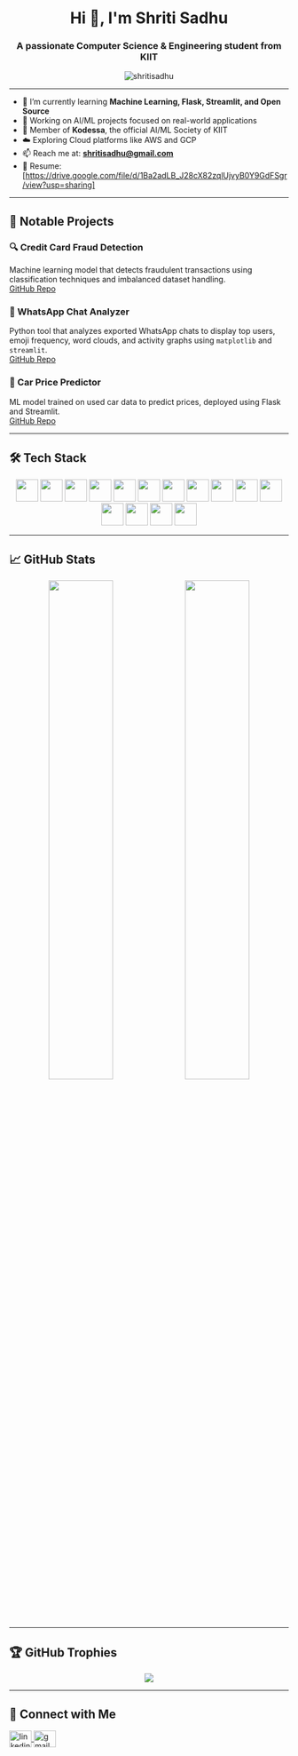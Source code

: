 

<h1 align="center">Hi 👋, I'm Shriti Sadhu</h1>
<h3 align="center">A passionate Computer Science & Engineering student from KIIT</h3>

<p align="center">
  <img src="https://komarev.com/ghpvc/?username=Shriti81&label=Profile%20views&color=0e75b6&style=flat" alt="shritisadhu" />
</p>

---

- 🌱 I’m currently learning **Machine Learning, Flask, Streamlit, and Open Source**
- 🧠 Working on AI/ML projects focused on real-world applications
- 💼 Member of **Kodessa**, the official AI/ML Society of KIIT
- ☁️ Exploring Cloud platforms like AWS and GCP
- 📫 Reach me at: **shritisadhu@gmail.com**
- 📄 Resume: [https://drive.google.com/file/d/1Ba2adLB_J28cX82zqlUjvyB0Y9GdFSgr/view?usp=sharing] <!-- Add actual resume link -->

---

## 🚀 Notable Projects

### 🔍 Credit Card Fraud Detection  
Machine learning model that detects fraudulent transactions using classification techniques and imbalanced dataset handling.  
[GitHub Repo](https://github.com/Shriti81/New)

### 💬 WhatsApp Chat Analyzer  
Python tool that analyzes exported WhatsApp chats to display top users, emoji frequency, word clouds, and activity graphs using `matplotlib` and `streamlit`.  
[GitHub Repo](https://github.com/Shriti81/Whatsapp-Chat-Analysis)

### 🚗 Car Price Predictor  
ML model trained on used car data to predict prices, deployed using Flask and Streamlit.  
[GitHub Repo](https://github.com/Shriti81/Car-)

---

## 🛠️ Tech Stack

<p align="center">
  <img src="https://cdn.jsdelivr.net/gh/devicons/devicon/icons/python/python-original.svg" width="40" height="40" />
  <img src="https://cdn.jsdelivr.net/gh/devicons/devicon/icons/java/java-original.svg" width="40" height="40" />
  <img src="https://cdn.jsdelivr.net/gh/devicons/devicon/icons/c/c-original.svg" width="40" height="40" />
  <img src="https://cdn.jsdelivr.net/gh/devicons/devicon/icons/javascript/javascript-original.svg" width="40" height="40" />
  <img src="https://cdn.jsdelivr.net/gh/devicons/devicon/icons/html5/html5-original.svg" width="40" height="40" />
  <img src="https://cdn.jsdelivr.net/gh/devicons/devicon/icons/css3/css3-original.svg" width="40" height="40" />
  <img src="https://cdn.jsdelivr.net/gh/devicons/devicon/icons/flask/flask-original.svg" width="40" height="40" />
  <img src="https://cdn.jsdelivr.net/gh/devicons/devicon/icons/git/git-original.svg" width="40" height="40" />
  <img src="https://cdn.jsdelivr.net/gh/devicons/devicon/icons/mysql/mysql-original.svg" width="40" height="40" />
  <img src="https://cdn.jsdelivr.net/gh/devicons/devicon/icons/jupyter/jupyter-original.svg" width="40" height="40" />
  <img src="https://cdn.jsdelivr.net/gh/devicons/devicon/icons/vscode/vscode-original.svg" width="40" height="40" />
  <img src="https://cdn.jsdelivr.net/gh/devicons/devicon/icons/linux/linux-original.svg" width="40" height="40" />
  <img src="https://cdn.jsdelivr.net/gh/devicons/devicon/icons/streamlit/streamlit-original.svg" width="40" height="40" />
  <img src="https://cdn.jsdelivr.net/gh/devicons/devicon/icons/amazonwebservices/amazonwebservices-original.svg" width="40" height="40" />
  <img src="https://cdn.jsdelivr.net/gh/devicons/devicon/icons/googlecloud/googlecloud-original.svg" width="40" height="40" />
</p>

---

## 📈 GitHub Stats

<p align="center">
  <img src="https://github-readme-stats.vercel.app/api?username=Shriti81&show_icons=true&theme=radical" width="48%" />
  <img src="https://github-readme-stats.vercel.app/api/top-langs/?username=Shriti81&layout=compact&theme=radical" width="48%" />
</p>


---

## 🏆 GitHub Trophies

<p align="center">
  <img src="https://github-profile-trophy.vercel.app/?username=Shriti81&theme=radical&no-frame=true" />
</p>

---

## 🔗 Connect with Me

<p align="left">
  <a href="www.linkedin.com/in/shriti-sadhu-aa4271270" target="blank">
    <img align="center" src="https://cdn.jsdelivr.net/npm/simple-icons@v3/icons/linkedin.svg" alt="linkedin" height="30" width="40" />
  </a>
  <a href="mailto:shritisadhu@gmail.com">
    <img align="center" src="https://cdn.jsdelivr.net/npm/simple-icons@v3/icons/gmail.svg" alt="gmail" height="30" width="40" />
  </a>
</p>

